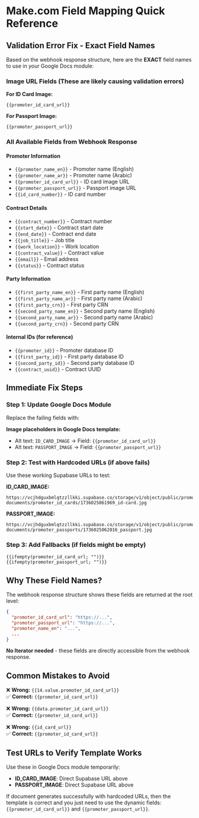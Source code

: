# Make.com Field Mapping Quick Reference

## Validation Error Fix - Exact Field Names

Based on the webhook response structure, here are the **EXACT** field names to use in your Google Docs module:

### Image URL Fields (These are likely causing validation errors)

**For ID Card Image:**
```
{{promoter_id_card_url}}
```

**For Passport Image:**
```
{{promoter_passport_url}}
```

### All Available Fields from Webhook Response

#### Promoter Information
- `{{promoter_name_en}}` - Promoter name (English)
- `{{promoter_name_ar}}` - Promoter name (Arabic)  
- `{{promoter_id_card_url}}` - ID card image URL
- `{{promoter_passport_url}}` - Passport image URL
- `{{id_card_number}}` - ID card number

#### Contract Details
- `{{contract_number}}` - Contract number
- `{{start_date}}` - Contract start date
- `{{end_date}}` - Contract end date
- `{{job_title}}` - Job title
- `{{work_location}}` - Work location
- `{{contract_value}}` - Contract value
- `{{email}}` - Email address
- `{{status}}` - Contract status

#### Party Information
- `{{first_party_name_en}}` - First party name (English)
- `{{first_party_name_ar}}` - First party name (Arabic)
- `{{first_party_crn}}` - First party CRN
- `{{second_party_name_en}}` - Second party name (English)
- `{{second_party_name_ar}}` - Second party name (Arabic)
- `{{second_party_crn}}` - Second party CRN

#### Internal IDs (for reference)
- `{{promoter_id}}` - Promoter database ID
- `{{first_party_id}}` - First party database ID
- `{{second_party_id}}` - Second party database ID
- `{{contract_uuid}}` - Contract UUID

## Immediate Fix Steps

### Step 1: Update Google Docs Module
Replace the failing fields with:

**Image placeholders in Google Docs template:**
- Alt text: `ID_CARD_IMAGE` → Field: `{{promoter_id_card_url}}`
- Alt text: `PASSPORT_IMAGE` → Field: `{{promoter_passport_url}}`

### Step 2: Test with Hardcoded URLs (if above fails)
Use these working Supabase URLs to test:

**ID_CARD_IMAGE:**
```
https://vcjhdguxbmlqtzzllkki.supabase.co/storage/v1/object/public/promoter-documents/promoter_id_cards/1736025061969_id-card.jpg
```

**PASSPORT_IMAGE:**
```
https://vcjhdguxbmlqtzzllkki.supabase.co/storage/v1/object/public/promoter-documents/promoter_passports/1736025062016_passport.jpg
```

### Step 3: Add Fallbacks (if fields might be empty)
```
{{ifempty(promoter_id_card_url; "")}}
{{ifempty(promoter_passport_url; "")}}
```

## Why These Field Names?

The webhook response structure shows these fields are returned at the root level:
```json
{
  "promoter_id_card_url": "https://...",
  "promoter_passport_url": "https://...",
  "promoter_name_en": "...",
  ...
}
```

**No Iterator needed** - these fields are directly accessible from the webhook response.

## Common Mistakes to Avoid

❌ **Wrong:** `{{14.value.promoter_id_card_url}}`  
✅ **Correct:** `{{promoter_id_card_url}}`

❌ **Wrong:** `{{data.promoter_id_card_url}}`  
✅ **Correct:** `{{promoter_id_card_url}}`

❌ **Wrong:** `{{id_card_url}}`  
✅ **Correct:** `{{promoter_id_card_url}}`

## Test URLs to Verify Template Works

Use these in Google Docs module temporarily:
- **ID_CARD_IMAGE**: Direct Supabase URL above
- **PASSPORT_IMAGE**: Direct Supabase URL above

If document generates successfully with hardcoded URLs, then the template is correct and you just need to use the dynamic fields: `{{promoter_id_card_url}}` and `{{promoter_passport_url}}`.
